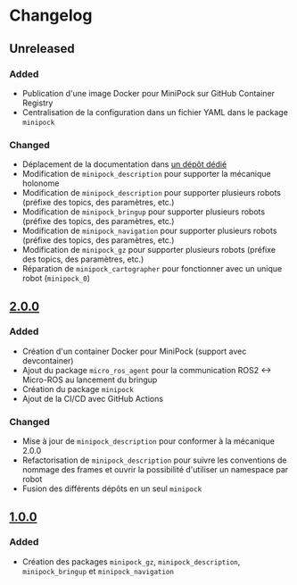 # Changelog

## Unreleased

### Added

- Publication d'une image Docker pour MiniPock sur GitHub Container Registry
- Centralisation de la configuration dans un fichier YAML dans le package `minipock`

### Changed

- Déplacement de la documentation dans [un dépôt dédié](https://github.com/catie-aq/minipock_documentation)
- Modification de `minipock_description` pour supporter la mécanique holonome
- Modification de `minipock_description` pour supporter plusieurs robots (préfixe des topics, des paramètres, etc.)
- Modification de `minipock_bringup` pour supporter plusieurs robots (préfixe des topics, des paramètres, etc.)
- Modification de `minipock_navigation` pour supporter plusieurs robots (préfixe des topics, des paramètres, etc.)
- Modification de `minipock_gz` pour supporter plusieurs robots (préfixe des topics, des paramètres, etc.)
- Réparation de `minipock_cartographer` pour fonctionner avec un unique robot (`minipock_0`)

## [2.0.0](https://github.com/catie-aq/minipock/releases/tag/2.0.0)

### Added

- Création d'un container Docker pour MiniPock (support avec devcontainer)
- Ajout du package `micro_ros_agent` pour la communication ROS2 <-> Micro-ROS au lancement du bringup
- Création du package `minipock`
- Ajout de la CI/CD avec GitHub Actions

### Changed

- Mise à jour de `minipock_description` pour conformer à la mécanique 2.0.0
- Refactorisation de `minipock_description` pour suivre les conventions de nommage des frames et ouvrir la possibilité d'utiliser un namespace par robot
- Fusion des différents dépôts en un seul `minipock`

## [1.0.0](https://github.com/catie-aq/minipock/releases/tag/1.0.0)

### Added

- Création des packages `minipock_gz`, `minipock_description`, `minipock_bringup` et `minipock_navigation`
